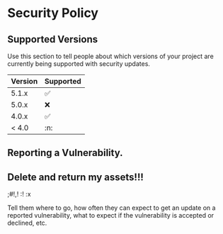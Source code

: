 # Security Policy

## Supported Versions

Use this section to tell people about which versions of your project are
currently being supported with security updates.

| Version | Supported          |
| ------- | ------------------ |
| 5.1.x   | :white_check_mark: |
| 5.0.x   | :x:                |
| 4.0.x   | :white_check_mark: |
| < 4.0   | :n:                |

## Reporting a Vulnerability.

## Delete and return my assets!!!

;#!,!
:!
:x

Tell them where to go, how often they can expect to get an update on a
reported vulnerability, what to expect if the vulnerability is accepted or
declined, etc.
